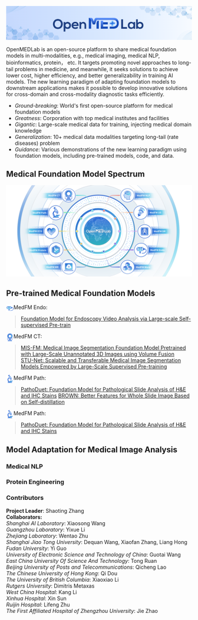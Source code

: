 <!-- Insert the project banner here -->
<div align="center">
    <a href="https://"><img width="1000px" height="auto" src="https://github.com/openmedlab/.github/blob/main/banner.png"></a>
</div>



OpenMEDLab is an open-source platform to share medical foundation models in multi-modalities, e.g., medical imaging, medical NLP, bioinformatics, protein， etc. It targets promoting novel approaches to long-tail problems in medicine,  and meanwhile, it seeks solutions to achieve lower cost, higher efficiency, and better generalizability in training AI models. The new learning paradigm of adapting foundation models to downstream applications makes it possible to develop innovative solutions for cross-domain and cross-modality diagnostic tasks efficiently.

- *Ground-breaking*: World's first open-source platform for medical foundation models 
- *Greatness*: Corporation with top medical institutes and facilities
- *Gigantic*: Large-scale medical data for training, injecting medical domain knowledge
- *Generalization*: 10+ medical data modalities targeting long-tail (rate diseases) problem
- *Guidance*: Various demonstrations of the new learning paradigm using foundation models, including pre-trained models, code, and data.

## Medical Foundation Model Spectrum

<div align="center">
    <a href="https://github.com/openmedlab/"><img width="1000px" height="auto" src="https://github.com/openmedlab/.github/blob/main/spectrum.png"></a>
</div>

## Pre-trained Medical Foundation Models
<img style="float: left;" width="20px" height="auto" src="https://github.com/openmedlab/.github/blob/main/profile/MedFM Endo.png"> MedFM Endo: 
> [Foundation Model for Endoscopy Video Analysis via Large-scale Self-supervised Pre-train](https://github.com/openmedlab/Endo-FM)

<img style="float: left;" width="20px" height="auto" src="https://github.com/openmedlab/.github/blob/main/profile/MedFM CT.png"> MedFM CT: 
> [MIS-FM: Medical Image Segmentation Foundation Model Pretrained with Large-Scale Unannotated 3D Images using Volume Fusion](https://github.com/openmedlab/MIS-FM)  
> [STU-Net: Scalable and Transferable Medical Image Segmentation Models Empowered by Large-Scale Supervised Pre-training](https://github.com/openmedlab/STU-Net)

<img style="float: left;" width="20px" height="auto" src="https://github.com/openmedlab/.github/blob/main/profile/MedFM Path.png"> MedFM Path: 
> [PathoDuet: Foundation Model for Pathological Slide Analysis of H&E and IHC Stains](https://github.com/openmedlab/PathoDuet)
> [BROWN: Better Features for Whole Slide Image Based on Self-distillation](https://github.com/openmedlab/WSI_FoundationModel)

<img style="float: left;" width="20px" height="auto" src="https://github.com/openmedlab/.github/blob/main/profile/MedFM Path.png"> MedFM Path: 
> [PathoDuet: Foundation Model for Pathological Slide Analysis of H&E and IHC Stains](https://github.com/openmedlab/PathoDuet)









## Model Adaptation for Medical Image Analysis



### Medical NLP



### Protein Engineering


### Contributors

**Project Leader**: Shaoting Zhang <br />
**Collaborators:** <br />
*Shanghai AI Laboratory*:  Xiaosong Wang <br />
*Guangzhou Laboratory*:  Yixue Li <br />
*Zhejiang Laboratory*:  Wentao Zhu <br />
*Shanghai Jiao Tong University*:  Dequan Wang, Xiaofan Zhang, Liang Hong <br />
*Fudan University*:  Yi Guo <br />
*University of Electronic Science and Technology of China*:  Guotai Wang <br />
*East China University Of Science And Technology*:  Tong Ruan <br />
*Beijing University of Posts and Telecommunications*:  Qicheng Lao <br />
*The Chinese University of Hong Kong*:  Qi Dou <br />
*The University of British Columbia*:  Xiaoxiao Li <br />
*Rutgers University*:  Dimitris Metaxas <br />
*West China Hospital*:  Kang Li <br />
*Xinhua Hospital*:  Xin Sun <br />
*Ruijin Hospital*:  Lifeng Zhu <br />
*The First Affiliated Hospital of Zhengzhou University*:  Jie Zhao <br />

